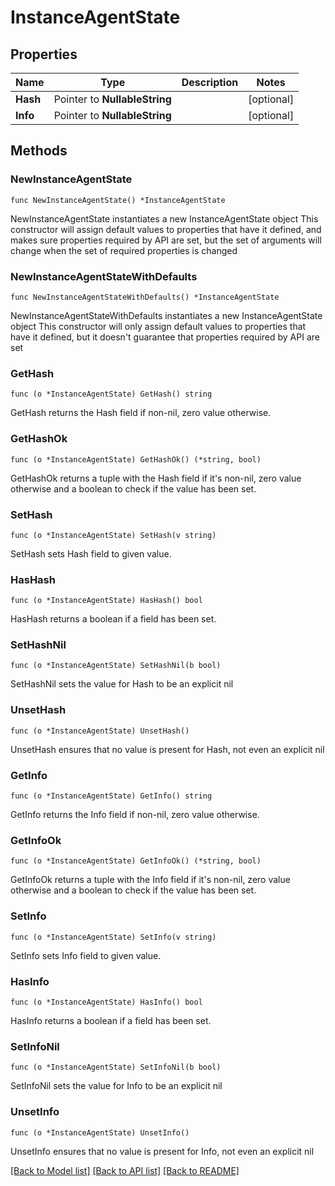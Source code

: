 # InstanceAgentState

## Properties

Name | Type | Description | Notes
------------ | ------------- | ------------- | -------------
**Hash** | Pointer to **NullableString** |  | [optional] 
**Info** | Pointer to **NullableString** |  | [optional] 

## Methods

### NewInstanceAgentState

`func NewInstanceAgentState() *InstanceAgentState`

NewInstanceAgentState instantiates a new InstanceAgentState object
This constructor will assign default values to properties that have it defined,
and makes sure properties required by API are set, but the set of arguments
will change when the set of required properties is changed

### NewInstanceAgentStateWithDefaults

`func NewInstanceAgentStateWithDefaults() *InstanceAgentState`

NewInstanceAgentStateWithDefaults instantiates a new InstanceAgentState object
This constructor will only assign default values to properties that have it defined,
but it doesn't guarantee that properties required by API are set

### GetHash

`func (o *InstanceAgentState) GetHash() string`

GetHash returns the Hash field if non-nil, zero value otherwise.

### GetHashOk

`func (o *InstanceAgentState) GetHashOk() (*string, bool)`

GetHashOk returns a tuple with the Hash field if it's non-nil, zero value otherwise
and a boolean to check if the value has been set.

### SetHash

`func (o *InstanceAgentState) SetHash(v string)`

SetHash sets Hash field to given value.

### HasHash

`func (o *InstanceAgentState) HasHash() bool`

HasHash returns a boolean if a field has been set.

### SetHashNil

`func (o *InstanceAgentState) SetHashNil(b bool)`

 SetHashNil sets the value for Hash to be an explicit nil

### UnsetHash
`func (o *InstanceAgentState) UnsetHash()`

UnsetHash ensures that no value is present for Hash, not even an explicit nil
### GetInfo

`func (o *InstanceAgentState) GetInfo() string`

GetInfo returns the Info field if non-nil, zero value otherwise.

### GetInfoOk

`func (o *InstanceAgentState) GetInfoOk() (*string, bool)`

GetInfoOk returns a tuple with the Info field if it's non-nil, zero value otherwise
and a boolean to check if the value has been set.

### SetInfo

`func (o *InstanceAgentState) SetInfo(v string)`

SetInfo sets Info field to given value.

### HasInfo

`func (o *InstanceAgentState) HasInfo() bool`

HasInfo returns a boolean if a field has been set.

### SetInfoNil

`func (o *InstanceAgentState) SetInfoNil(b bool)`

 SetInfoNil sets the value for Info to be an explicit nil

### UnsetInfo
`func (o *InstanceAgentState) UnsetInfo()`

UnsetInfo ensures that no value is present for Info, not even an explicit nil

[[Back to Model list]](../README.md#documentation-for-models) [[Back to API list]](../README.md#documentation-for-api-endpoints) [[Back to README]](../README.md)



